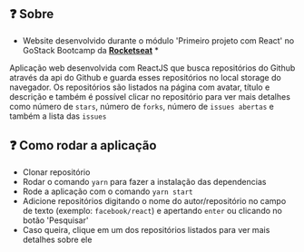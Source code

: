 ## :question: Sobre

* Website desenvolvido durante o módulo 'Primeiro projeto com React' no GoStack Bootcamp da **[Rocketseat](https://rocketseat.com.br/)** *

Aplicação web desenvolvida com ReactJS que busca repositórios do Github através da api do Github e guarda esses repositórios no local storage do navegador.
Os repositórios são listados na página com avatar, título e descrição e também é possível clicar no repositório para ver mais detalhes como número de `stars`, número de `forks`, número de `issues abertas` e também a lista das `issues`

## :question: Como rodar a aplicação

- Clonar repositório
- Rodar o comando `yarn` para fazer a instalação das dependencias
- Rode a aplicação com o comando `yarn start`
- Adicione repositórios digitando o nome do autor/repositório no campo de texto (exemplo: `facebook/react`) e apertando `enter` ou clicando no botão 'Pesquisar'
- Caso queira, clique em um dos repositórios listados para ver mais detalhes sobre ele
